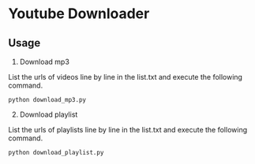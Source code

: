 # Youtube Downloader

## Usage
1. Download mp3

List the urls of videos line by line in the list.txt and execute the following command.
```
python download_mp3.py
```
2. Download playlist

List the urls of playlists line by line in the list.txt and execute the following command.
```
python download_playlist.py
```

